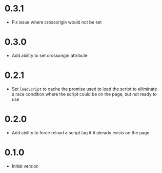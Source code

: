 # 0.3.1

* Fix issue where crossorigin would not be set

# 0.3.0

* Add ability to set crossorigin attribute

# 0.2.1

* Set `loadScript` to cache the promise used to load the script to eliiminate a race condition where the script could be on the page, but not ready to use

# 0.2.0

* Add ability to force reload a script tag if it already exists on the page

# 0.1.0

* Initial version
